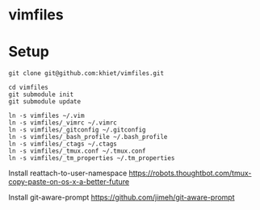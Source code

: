 vimfiles
========

Setup
========

`git clone git@github.com:khiet/vimfiles.git`

```
cd vimfiles
git submodule init
git submodule update
```

```
ln -s vimfiles ~/.vim
ln -s vimfiles/_vimrc ~/.vimrc
ln -s vimfiles/_gitconfig ~/.gitconfig
ln -s vimfiles/_bash_profile ~/.bash_profile
ln -s vimfiles/_ctags ~/.ctags
ln -s vimfiles/_tmux.conf ~/.tmux.conf
ln -s vimfiles/_tm_properties ~/.tm_properties
```

Install reattach-to-user-namespace
https://robots.thoughtbot.com/tmux-copy-paste-on-os-x-a-better-future

Install git-aware-prompt
https://github.com/jimeh/git-aware-prompt
